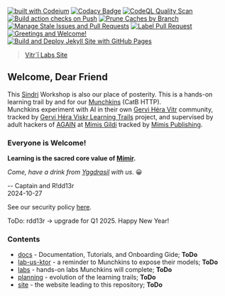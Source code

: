 [![built with Codeium](https://codeium.com/badges/main)](https://codeium.com)
[![Codacy Badge](https://app.codacy.com/project/badge/Grade/de545692d2054bf7a4a6ccff66783bd1)](https://app.codacy.com/gh/Gervi-Hera-Vitr/google-ai-labs/dashboard?utm_source=gh&utm_medium=referral&utm_content=&utm_campaign=Badge_grade)
[![CodeQL Quality Scan](https://github.com/Gervi-Hera-Vitr/google-ai-labs/actions/workflows/codeql.yml/badge.svg)](https://github.com/Gervi-Hera-Vitr/google-ai-labs/actions/workflows/codeql.yml)<br>
[![Build action checks on Push](https://github.com/Gervi-Hera-Vitr/google-ai-labs/actions/workflows/push-gates.yaml/badge.svg)](https://github.com/Gervi-Hera-Vitr/google-ai-labs/actions/workflows/push-gates.yaml)
[![Prune Caches by Branch](https://github.com/Gervi-Hera-Vitr/google-ai-labs/actions/workflows/cache-prune.yaml/badge.svg)](https://github.com/Gervi-Hera-Vitr/google-ai-labs/actions/workflows/cache-prune.yaml)<br>
[![Manage Stale Issues and Pull Requests](https://github.com/Gervi-Hera-Vitr/google-ai-labs/actions/workflows/stale.yml/badge.svg)](https://github.com/Gervi-Hera-Vitr/google-ai-labs/actions/workflows/stale.yml)
[![Label Pull Request](https://github.com/Gervi-Hera-Vitr/google-ai-labs/actions/workflows/label.yml/badge.svg)](https://github.com/Gervi-Hera-Vitr/google-ai-labs/actions/workflows/label.yml)
[![Greetings and Welcome!](https://github.com/Gervi-Hera-Vitr/google-ai-labs/actions/workflows/greetings.yml/badge.svg)](https://github.com/Gervi-Hera-Vitr/google-ai-labs/actions/workflows/greetings.yml)<br>
[![Build and Deploy Jekyll Site with GitHub Pages](https://github.com/Gervi-Hera-Vitr/google-ai-labs/actions/workflows/jekyll-gh-pages.yml/badge.svg)](https://github.com/Gervi-Hera-Vitr/google-ai-labs/actions/workflows/jekyll-gh-pages.yml)

> [Vitr`î Labs Site](https://gervi-hera-vitr.github.io/google-ai-labs/ "Gervi Hî Vitr Labs")

## Welcome, Dear Friend

This [Sindri](https://en.wikipedia.org/wiki/Sindri_(mythology)) Workshop is also our place of posterity.
This is a hands-on learning trail by and for our [Munchkins](http://www.catb.org/esr/jargon/html/M/munchkin.html "Munchkins") (CatB HTTP). <br/>
Munchkins experiment with AI in their own [Gervi Héra Vitr](https://github.com/Gervi-Hera-Vitr "Gervi-Hera-Vitr") community, <br/>
tracked by [Gervi Héra Viskr Learning Trails](https://github.com/orgs/Gervi-Hera-Vitr/projects/1 "Héra gains Viskr") project, and supervised by <br/>
adult hackers of [AGAIN](https://github.com/Gotham-Village "AGAIN as Gotham Village") at [Mímis Gildi](https://github.com/Mimis-Gildi "Mimis-Gildi") tracked by [Mímis Publishing](https://github.com/orgs/Mimis-Gildi/projects/1 "Mimis-Publishing").

### Everyone is Welcome!

**Learning is the sacred core value of [Mímir](https://en.wikipedia.org/wiki/M%C3%ADmir "Mímir, the Norse god of knowledge").**

_Come, have a drink from [Yggdrasil](https://en.wikipedia.org/wiki/Yggdrasil "Yggdrasil, the well of life") with us._ 😀

-- Captain and R!dd13r<br/>
2024-10-27

See our security policy [here](https://github.com/Gervi-Hera-Vitr/google-ai-labs/security/policy "Security Policy").

ToDo: rdd13r -> upgrade for Q1 2025. Happy New Year!

### Contents

- [docs](./docs) - Documentation, Tutorials, and Onboarding Gide; **ToDo**
- [lab-us-ktor](./lab-ux-ktor/README.md) - a reminder to Munchkins to expose their models; **ToDo**
- [labs](./labs) - hands-on labs Munchkins will complete; **ToDo**
- [planning](./planning) - evolution of the learning trails; **ToDo**
- [site](./site) - the website leading to this repository; **ToDo**
